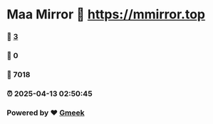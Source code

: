 # Maa Mirror :link: https://mmirror.top 
### :page_facing_up: [3](https://mmirror.top/tag.html) 
### :speech_balloon: 0 
### :hibiscus: 7018 
### :alarm_clock: 2025-04-13 02:50:45 
### Powered by :heart: [Gmeek](https://github.com/Meekdai/Gmeek)
